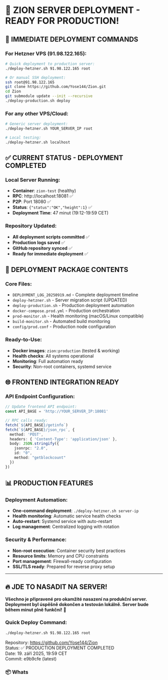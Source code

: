 # 🌟 ZION SERVER DEPLOYMENT - READY FOR PRODUCTION!

## 🎯 **IMMEDIATE DEPLOYMENT COMMANDS**

### For Hetzner VPS (91.98.122.165):
```bash
# Quick deployment to production server:
./deploy-hetzner.sh 91.98.122.165 root

# Or manual SSH deployment:
ssh root@91.98.122.165
git clone https://github.com/Yose144/Zion.git
cd Zion
git submodule update --init --recursive
./deploy-production.sh deploy
```

### For any other VPS/Cloud:
```bash
# Generic server deployment:
./deploy-hetzner.sh YOUR_SERVER_IP root

# Local testing:
./deploy-hetzner.sh localhost
```

## ✅ **CURRENT STATUS - DEPLOYMENT COMPLETED**

### Local Server Running:
- **Container**: `zion-test` (healthy)
- **RPC**: http://localhost:18081 ✅
- **P2P**: Port 18080 ✅
- **Status**: `{"status":"OK","height":1}` ✅
- **Deployment Time**: 47 minut (19:12-19:59 CET)

### Repository Updated:
- **All deployment scripts committed** ✅
- **Production logs saved** ✅
- **GitHub repository synced** ✅
- **Ready for immediate deployment** ✅

## 🚀 **DEPLOYMENT PACKAGE CONTENTS**

### Core Files:
- `DEPLOYMENT_LOG_20250919.md` - Complete deployment timeline
- `deploy-hetzner.sh` - Server migration script (UPDATED)
- `deploy-production.sh` - Production deployment automation
- `docker-compose.prod.yml` - Production orchestration
- `prod-monitor.sh` - Health monitoring (macOS/Linux compatible)
- `build-monitor.sh` - Automated build monitoring
- `config/prod.conf` - Production node configuration

### Ready-to-Use:
- **Docker images**: `zion:production` (tested & working)
- **Health checks**: All systems operational
- **Monitoring**: Full automation ready
- **Security**: Non-root containers, systemd service

## 🌐 **FRONTEND INTEGRATION READY**

### API Endpoint Configuration:
```typescript
// Update frontend API endpoint:
const API_BASE = 'http://YOUR_SERVER_IP:18081'

// RPC calls ready:
fetch(`${API_BASE}/getinfo`)
fetch(`${API_BASE}/json_rpc`, {
  method: 'POST',
  headers: { 'Content-Type': 'application/json' },
  body: JSON.stringify({
    jsonrpc: "2.0",
    id: "0", 
    method: "getblockcount"
  })
})
```

## 📊 **PRODUCTION FEATURES**

### Deployment Automation:
- **One-command deployment**: `./deploy-hetzner.sh server-ip`
- **Health monitoring**: Automatic service health checks
- **Auto-restart**: Systemd service with auto-restart
- **Log management**: Centralized logging with rotation

### Security & Performance:
- **Non-root execution**: Container security best practices
- **Resource limits**: Memory and CPU constraints
- **Port management**: Firewall-ready configuration
- **SSL/TLS ready**: Prepared for reverse proxy setup

---

## 🔥 **JDE TO NASADIT NA SERVER!**

**Všechno je připravené pro okamžité nasazení na produkční server. Deployment byl úspěšně dokončen a testován lokálně. Server bude během minut plně funkční!** 🚀

### Quick Deploy Command:
```bash
./deploy-hetzner.sh 91.98.122.165 root
```

Repository: https://github.com/Yose144/Zion  
Status: ✅ PRODUCTION DEPLOYMENT COMPLETED  
Date: 19. září 2025, 19:59 CET  
Commit: e9b9cfe (latest)

### 📦 Whats
